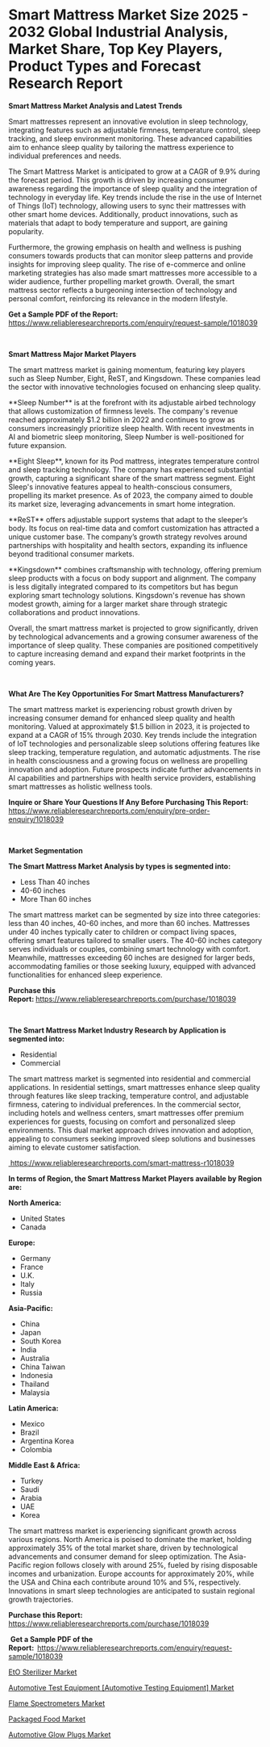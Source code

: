 <p><h1>Smart Mattress Market Size 2025 - 2032 Global Industrial Analysis, Market Share, Top Key Players, Product Types and Forecast Research Report</h1></p><p><strong>Smart Mattress Market Analysis and Latest Trends</strong></p>
<p><p>Smart mattresses represent an innovative evolution in sleep technology, integrating features such as adjustable firmness, temperature control, sleep tracking, and sleep environment monitoring. These advanced capabilities aim to enhance sleep quality by tailoring the mattress experience to individual preferences and needs.</p><p>The Smart Mattress Market is anticipated to grow at a CAGR of 9.9% during the forecast period. This growth is driven by increasing consumer awareness regarding the importance of sleep quality and the integration of technology in everyday life. Key trends include the rise in the use of Internet of Things (IoT) technology, allowing users to sync their mattresses with other smart home devices. Additionally, product innovations, such as materials that adapt to body temperature and support, are gaining popularity.</p><p>Furthermore, the growing emphasis on health and wellness is pushing consumers towards products that can monitor sleep patterns and provide insights for improving sleep quality. The rise of e-commerce and online marketing strategies has also made smart mattresses more accessible to a wider audience, further propelling market growth. Overall, the smart mattress sector reflects a burgeoning intersection of technology and personal comfort, reinforcing its relevance in the modern lifestyle.</p></p>
<p><strong>Get a Sample PDF of the Report:&nbsp;</strong> <a href="https://www.reliableresearchreports.com/enquiry/request-sample/1018039?utm_campaign=2197&utm_medium=2&utm_source=Github&utm_content=ia&utm_term=06022025&utm_id=smart-mattress">https://www.reliableresearchreports.com/enquiry/request-sample/1018039</a></p>
<p>&nbsp;</p>
<p><strong>Smart Mattress Major Market Players</strong></p>
<p><p>The smart mattress market is gaining momentum, featuring key players such as Sleep Number, Eight, ReST, and Kingsdown. These companies lead the sector with innovative technologies focused on enhancing sleep quality.</p><p>**Sleep Number** is at the forefront with its adjustable airbed technology that allows customization of firmness levels. The company's revenue reached approximately $1.2 billion in 2022 and continues to grow as consumers increasingly prioritize sleep health. With recent investments in AI and biometric sleep monitoring, Sleep Number is well-positioned for future expansion.</p><p>**Eight Sleep**, known for its Pod mattress, integrates temperature control and sleep tracking technology. The company has experienced substantial growth, capturing a significant share of the smart mattress segment. Eight Sleep's innovative features appeal to health-conscious consumers, propelling its market presence. As of 2023, the company aimed to double its market size, leveraging advancements in smart home integration.</p><p>**ReST** offers adjustable support systems that adapt to the sleeper’s body. Its focus on real-time data and comfort customization has attracted a unique customer base. The company’s growth strategy revolves around partnerships with hospitality and health sectors, expanding its influence beyond traditional consumer markets.</p><p>**Kingsdown** combines craftsmanship with technology, offering premium sleep products with a focus on body support and alignment. The company is less digitally integrated compared to its competitors but has begun exploring smart technology solutions. Kingsdown's revenue has shown modest growth, aiming for a larger market share through strategic collaborations and product innovations.</p><p>Overall, the smart mattress market is projected to grow significantly, driven by technological advancements and a growing consumer awareness of the importance of sleep quality. These companies are positioned competitively to capture increasing demand and expand their market footprints in the coming years.</p></p>
<p>&nbsp;</p>
<p><strong>What Are The Key Opportunities For Smart Mattress Manufacturers?</strong></p>
<p><p>The smart mattress market is experiencing robust growth driven by increasing consumer demand for enhanced sleep quality and health monitoring. Valued at approximately $1.5 billion in 2023, it is projected to expand at a CAGR of 15% through 2030. Key trends include the integration of IoT technologies and personalizable sleep solutions offering features like sleep tracking, temperature regulation, and automatic adjustments. The rise in health consciousness and a growing focus on wellness are propelling innovation and adoption. Future prospects indicate further advancements in AI capabilities and partnerships with health service providers, establishing smart mattresses as holistic wellness tools.</p></p>
<p><strong>Inquire or Share Your Questions If Any Before Purchasing This Report:</strong> <a href="https://www.reliableresearchreports.com/enquiry/pre-order-enquiry/1018039?utm_campaign=2197&utm_medium=2&utm_source=Github&utm_content=ia&utm_term=06022025&utm_id=smart-mattress">https://www.reliableresearchreports.com/enquiry/pre-order-enquiry/1018039</a></p>
<p>&nbsp;</p>
<p><strong>Market Segmentation</strong></p>
<p><strong>The Smart Mattress Market Analysis by types is segmented into:</strong></p>
<p><ul><li>Less Than 40 inches</li><li>40-60 inches</li><li>More Than 60 inches</li></ul></p>
<p><p>The smart mattress market can be segmented by size into three categories: less than 40 inches, 40-60 inches, and more than 60 inches. Mattresses under 40 inches typically cater to children or compact living spaces, offering smart features tailored to smaller users. The 40-60 inches category serves individuals or couples, combining smart technology with comfort. Meanwhile, mattresses exceeding 60 inches are designed for larger beds, accommodating families or those seeking luxury, equipped with advanced functionalities for enhanced sleep experience.</p></p>
<p><strong>Purchase this Report:&nbsp;</strong><a href="https://www.reliableresearchreports.com/purchase/1018039?utm_campaign=2197&utm_medium=2&utm_source=Github&utm_content=ia&utm_term=06022025&utm_id=smart-mattress">https://www.reliableresearchreports.com/purchase/1018039</a></p>
<p>&nbsp;</p>
<p><strong>The Smart Mattress Market Industry Research by Application is segmented into:</strong></p>
<p><ul><li>Residential</li><li>Commercial</li></ul></p>
<p><p>The smart mattress market is segmented into residential and commercial applications. In residential settings, smart mattresses enhance sleep quality through features like sleep tracking, temperature control, and adjustable firmness, catering to individual preferences. In the commercial sector, including hotels and wellness centers, smart mattresses offer premium experiences for guests, focusing on comfort and personalized sleep environments. This dual market approach drives innovation and adoption, appealing to consumers seeking improved sleep solutions and businesses aiming to elevate customer satisfaction.</p></p>
<p><a href="https://www.reliableresearchreports.com/smart-mattress-r1018039?utm_campaign=2197&utm_medium=2&utm_source=Github&utm_content=ia&utm_term=06022025&utm_id=smart-mattress">&nbsp;https://www.reliableresearchreports.com/smart-mattress-r1018039</a></p>
<p><strong>In terms of Region, the Smart Mattress Market Players available by Region are:</strong></p>
<p>
    <p> <strong> North America: </strong>
        <ul>
            <li>United States</li>
            <li>Canada</li>
        </ul>
        </p> 
    <p> <strong> Europe: </strong>
        <ul>
            <li>Germany</li>
            <li>France</li>
            <li>U.K.</li>
            <li>Italy</li>
            <li>Russia</li>
        </ul>
        </p> 
    <p> <strong> Asia-Pacific: </strong>
        <ul>
            <li>China</li>
            <li>Japan</li>
            <li>South Korea</li>
            <li>India</li>
            <li>Australia</li>
            <li>China Taiwan</li>
            <li>Indonesia</li>
            <li>Thailand</li>
            <li>Malaysia</li>
        </ul>
        </p> 
    <p> <strong> Latin America: </strong>
        <ul>
            <li>Mexico</li>
            <li>Brazil</li>
            <li>Argentina Korea</li>
            <li>Colombia</li>
        </ul>
        </p> 
    <p> <strong> Middle East & Africa: </strong>
        <ul>
            <li>Turkey</li>
            <li>Saudi</li>
            <li>Arabia</li>
            <li>UAE</li>
            <li>Korea</li>
        </ul>
    </p>
    </p>
<p><p>The smart mattress market is experiencing significant growth across various regions. North America is poised to dominate the market, holding approximately 35% of the total market share, driven by technological advancements and consumer demand for sleep optimization. The Asia-Pacific region follows closely with around 25%, fueled by rising disposable incomes and urbanization. Europe accounts for approximately 20%, while the USA and China each contribute around 10% and 5%, respectively. Innovations in smart sleep technologies are anticipated to sustain regional growth trajectories.</p></p>
<p><strong>Purchase this Report: </strong><a href="https://www.reliableresearchreports.com/purchase/1018039?utm_campaign=2197&utm_medium=2&utm_source=Github&utm_content=ia&utm_term=06022025&utm_id=smart-mattress">https://www.reliableresearchreports.com/purchase/1018039</a></p>
<p>&nbsp;<strong>Get a Sample PDF of the Report:&nbsp;&nbsp;</strong><a href="https://www.reliableresearchreports.com/enquiry/request-sample/1018039?utm_campaign=2197&utm_medium=2&utm_source=Github&utm_content=ia&utm_term=06022025&utm_id=smart-mattress">https://www.reliableresearchreports.com/enquiry/request-sample/1018039</a></p>
<p><strong></strong></p>
<p><p><a href="https://www.linkedin.com/pulse/comprehensive-analysis-eto-sterilizer-market-share-size-growth-renqf?utm_campaign=2197&utm_medium=2&utm_source=Github&utm_content=ia&utm_term=06022025&utm_id=smart-mattress">EtO Sterilizer Market</a></p><p><a href="https://www.linkedin.com/pulse/automotive-test-equipment-testing-market-analysis-latest-marketing-cdn6f?utm_campaign=2197&utm_medium=2&utm_source=Github&utm_content=ia&utm_term=06022025&utm_id=smart-mattress">Automotive Test Equipment [Automotive Testing Equipment] Market</a></p><p><a href="https://www.linkedin.com/pulse/future-ready-strategic-insights-global-flame-spectrometers-market-34lef?utm_campaign=2197&utm_medium=2&utm_source=Github&utm_content=ia&utm_term=06022025&utm_id=smart-mattress">Flame Spectrometers Market</a></p><p><a href="https://www.linkedin.com/pulse/packaged-food-market-valuation-forecast-2025-2032-135-cagr-insights-ri3yf?utm_campaign=2197&utm_medium=2&utm_source=Github&utm_content=ia&utm_term=06022025&utm_id=smart-mattress">Packaged Food Market</a></p><p><a href="https://www.linkedin.com/pulse/automotive-glow-plugs-markets-path-91-cagr-2025-2032-whats-driving-f2fif?utm_campaign=2197&utm_medium=2&utm_source=Github&utm_content=ia&utm_term=06022025&utm_id=smart-mattress">Automotive Glow Plugs Market</a></p></p>